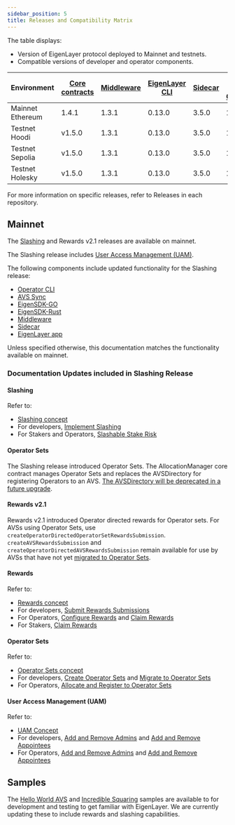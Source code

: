 ```yaml
---
sidebar_position: 5
title: Releases and Compatibility Matrix
---
```


The table displays:
* Version of EigenLayer protocol deployed to Mainnet and testnets.
* Compatible versions of developer and operator components.

| Environment      | [Core contracts](https://github.com/Layr-Labs/eigenlayer-contracts/releases) | [Middleware](https://github.com/Layr-Labs/eigenlayer-middleware/releases) | [EigenLayer CLI](https://github.com/Layr-Labs/eigenlayer-cli/releases) | [Sidecar](https://github.com/Layr-Labs/sidecar/releases) | [EigenPod Proof Generation](https://github.com/Layr-Labs/eigenpod-proofs-generation/releases) | 
|------------------|------------------------------------------------------------------------------|------------|----------------|----------------------------------------------------------|-------------------------------|
| Mainnet Ethereum | 1.4.1                                                                        | 1.3.1      | 0.13.0         | 3.5.0                                                    | 1.3.0                         | 
| Testnet Hoodi    | v1.5.0                                                                       | 1.3.1   |          0.13.0 |   3.5.0                                  |1.3.0                           
| Testnet Sepolia  | v1.5.0                                                                       | 1.3.1      | 0.13.0         | 3.5.0                                                    | 1.3.0                         |
| Testnet Holesky  | v1.5.0                                                                       | 1.3.1      | 0.13.0         | 3.5.0                                                    | 1.3.0                         |

For more information on specific releases, refer to Releases in each repository.

## Mainnet

The [Slashing](https://github.com/Layr-Labs/eigenlayer-contracts/releases/tag/v1.3.0) and Rewards v2.1 releases are available on mainnet.

The Slashing release includes [User Access Management (UAM)](concepts/uam/user-access-management.md).


The following components include updated functionality for the Slashing release:
* [Operator CLI](https://github.com/Layr-Labs/eigenlayer-cli)
* [AVS Sync](https://github.com/Layr-Labs/avs-sync)
* [EigenSDK-GO](https://github.com/Layr-Labs/eigensdk-go)
* [EigenSDK-Rust](https://github.com/Layr-Labs/eigensdk-rs)
* [Middleware](https://github.com/Layr-Labs/eigenlayer-middleware)
* [Sidecar](https://github.com/Layr-Labs/sidecar)
* [EigenLayer app](https://app.eigenlayer.xyz/)

Unless specified otherwise, this documentation matches the functionality available on mainnet. 

### Documentation Updates included in Slashing Release


#### Slashing 

Refer to: 
* [Slashing concept](concepts/slashing/slashing-concept)
* For developers, [Implement Slashing](developers/howto/build/slashing/implement-slashing)
* For Stakers and Operators, [Slashable Stake Risk](concepts/slashing/slashable-stake-risks)

#### Operator Sets

The Slashing release introduced Operator Sets. The AllocationManager core contract manages Operator Sets and replaces
the AVSDirectory for registering Operators to an AVS. [The AVSDirectory will be deprecated in a future upgrade](developers/howto/build/slashing/migrate-to-operatorsets).

#### Rewards v2.1

Rewards v2.1 introduced Operator directed rewards for Operator sets. For AVSs using Operator Sets, use `createOperatorDirectedOperatorSetRewardsSubmission`. 
`createAVSRewardsSubmission` and `createOperatorDirectedAVSRewardsSubmission` remain available for use by AVSs that have not yet [migrated to Operator Sets](developers/howto/slashing/migrate-to-operatorsets).


#### Rewards 

Refer to:
* [Rewards concept](concepts/rewards/rewards-concept)
* For developers, [Submit Rewards Submissions](developers/howto/build/submit-rewards-submissions)
* For Operators, [Configure Rewards](operators/howto/configurerewards/set-rewards-split) and [Claim Rewards](operators/howto/confirgurerewards/set-rewards-split)
* For Stakers, [Claim Rewards](restakers/restaking-guides/claim-rewards-app)

#### Operator Sets

Refer to: 
* [Operator Sets concept](concepts/operator-sets/operator-sets-concept)
* For developers, [Create Operator Sets](developers/howto/build/operator-sets/create-operator-sets.md) and [Migrate to Operator Sets](developers/howto/build/operator-sets/migrate-to-operatorsets.md)
* For Operators, [Allocate and Register to Operator Sets](operators/howto/operator-sets)

#### User Access Management (UAM)

Refer to: 
* [UAM Concept](concepts/uam/user-access-management)
* For developers, [Add and Remove Admins](developers/howto/build/uam/dev-add-remove-admins) and [Add and Remove Appointees](developers/howto/build/uam/dev-add-remove-admins)
* For Operators, [Add and Remove Admins](operators/howto/uam/op-add-remove-admins) and [Add and Remove Appointees](operators/howto/uam/op-add-remove-appointees)

## Samples

The [Hello World AVS](https://github.com/Layr-Labs/hello-world-avs) and [Incredible Squaring](https://github.com/Layr-Labs/incredible-squaring-avs)
samples are available to for development and testing to get familiar with EigenLayer. We are currently updating these to 
include rewards and slashing capabilities.